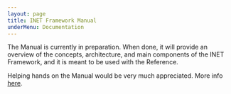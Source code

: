 ```yaml
---
layout: page
title: INET Framework Manual
underMenu: Documentation
---
```


The Manual is currently in preparation. When done, it will provide an overview of the concepts, architecture, and main components of the INET Framework, and it is meant to be used with the Reference.

Helping hands on the Manual would be very much appreciated. More info [here][3].

 [3]: DocumentationGuidelines.html
